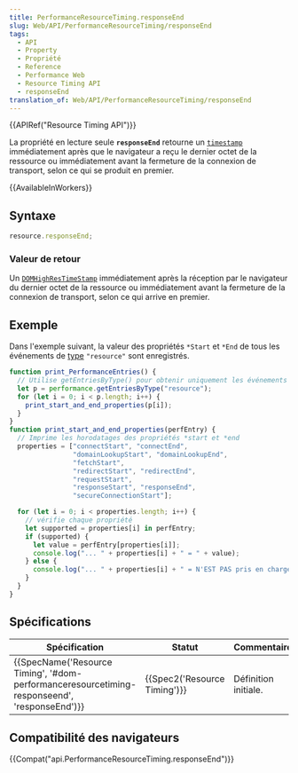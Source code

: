 ```yaml
---
title: PerformanceResourceTiming.responseEnd
slug: Web/API/PerformanceResourceTiming/responseEnd
tags:
  - API
  - Property
  - Propriété
  - Reference
  - Performance Web
  - Resource Timing API
  - responseEnd
translation_of: Web/API/PerformanceResourceTiming/responseEnd
---
```

{{APIRef("Resource Timing API")}}

La propriété en lecture seule **`responseEnd`** retourne un [`timestamp`](/fr/docs/Web/API/DOMHighResTimeStamp) immédiatement après que le navigateur a reçu le dernier octet de la ressource ou immédiatement avant la fermeture de la connexion de transport, selon ce qui se produit en premier.

{{AvailableInWorkers}}

## Syntaxe

```js
resource.responseEnd;
```

### Valeur de retour

Un [`DOMHighResTimeStamp`](/fr/docs/Web/API/DOMHighResTimeStamp) immédiatement après la réception par le navigateur du dernier octet de la ressource ou immédiatement avant la fermeture de la connexion de transport, selon ce qui arrive en premier.

## Exemple

Dans l'exemple suivant, la valeur des propriétés `*Start` et `*End` de tous les événements de [type](/fr/docs/Web/API/PerformanceEntry/entryType) `"resource"` sont enregistrés.

```js
function print_PerformanceEntries() {
  // Utilise getEntriesByType() pour obtenir uniquement les événements "resource"
  let p = performance.getEntriesByType("resource");
  for (let i = 0; i < p.length; i++) {
    print_start_and_end_properties(p[i]);
  }
}
function print_start_and_end_properties(perfEntry) {
  // Imprime les horodatages des propriétés *start et *end
  properties = ["connectStart", "connectEnd",
                "domainLookupStart", "domainLookupEnd",
                "fetchStart",
                "redirectStart", "redirectEnd",
                "requestStart",
                "responseStart", "responseEnd",
                "secureConnectionStart"];

  for (let i = 0; i < properties.length; i++) {
    // vérifie chaque propriété
    let supported = properties[i] in perfEntry;
    if (supported) {
      let value = perfEntry[properties[i]];
      console.log("... " + properties[i] + " = " + value);
    } else {
      console.log("... " + properties[i] + " = N'EST PAS pris en charge");
    }
  }
}
```

## Spécifications

| Spécification                                                                                                                        | Statut                               | Commentaire          |
| ------------------------------------------------------------------------------------------------------------------------------------ | ------------------------------------ | -------------------- |
| {{SpecName('Resource Timing', '#dom-performanceresourcetiming-responseend', 'responseEnd')}} | {{Spec2('Resource Timing')}} | Définition initiale. |

## Compatibilité des navigateurs

{{Compat("api.PerformanceResourceTiming.responseEnd")}}
